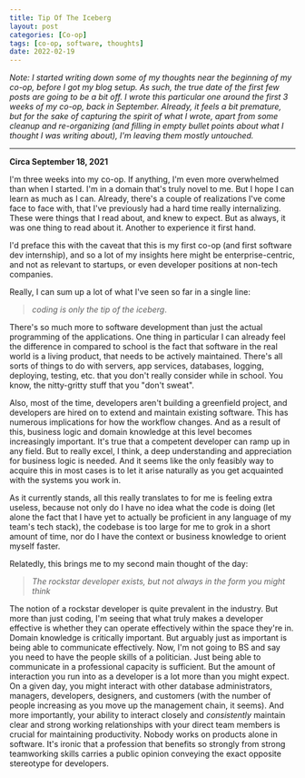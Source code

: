 ```yaml
---
title: Tip Of The Iceberg
layout: post
categories: [Co-op]
tags: [co-op, software, thoughts]
date: 2022-02-19
---
```


*Note: I started writing down some of my thoughts near the beginning of my co-op, before I got my blog setup. As such, the true date of the first few posts are going to be a bit off. I wrote this particular one around the first 3 weeks of my co-op, back in September. Already, it feels a bit premature, but for the sake of capturing the spirit of what I wrote, apart from some cleanup and re-organizing (and filling in empty bullet points about what I thought I was writing about), I'm leaving them mostly untouched.*

-----
**Circa September 18, 2021**

I'm three weeks into my co-op. If anything, I'm even more overwhelmed than when I started. I'm in a domain that's truly novel to me. But I hope I can learn as much as I can. Already, there's a couple of realizations I've come face to face with, that I've previously had a hard time really internalizing. These were things that I read about, and knew to expect. But as always, it was one thing to read about it. Another to experience it first hand.

I'd preface this with the caveat that this is my first co-op (and first software dev internship), and so a lot of my insights here might be enterprise-centric, and not as relevant to startups, or even developer positions at non-tech companies.

Really, I can sum up a lot of what I've seen so far in a single line:

> *coding is only the tip of the iceberg*.

There's so much more to software development than just the actual programming of the applications. One thing in particular I can already feel the difference in compared to school is the fact that software in the real world is a living product, that needs to be actively maintained. There's all sorts of things to do with servers, app services, databases, logging, deploying, testing, etc. that you don't really consider while in school. You know, the nitty-gritty stuff that you "don't sweat".

Also, most of the time, developers aren't building a greenfield project, and developers are hired on to extend and maintain existing software. This has numerous implications for how the workflow changes. And as a result of this, business logic and domain knowledge at this level becomes increasingly important. It's true that a competent developer can ramp up in any field. But to really excel, I think, a deep understanding and appreciation for business logic is needed. And it seems like the only feasibly way to acquire this in most cases is to let it arise naturally as you get acquainted with the systems you work in.

As it currently stands, all this really translates to for me is feeling extra useless, because not only do I have no idea what the code is doing (let alone the fact that I have yet to actually be proficient in any language of my team's tech stack), the codebase is too large for me to grok in a short amount of time, nor do I have the context or business knowledge to orient myself faster.

Relatedly, this brings me to my second main thought of the day:
> *The rockstar developer exists, but not always in the form you might think*

The notion of a rockstar developer is quite prevalent in the industry. But more than just coding, I'm seeing that what truly makes a developer effective is whether they can operate effectively within the space they're in. Domain knowledge is critically important. But arguably just as important is being able to communicate effectively. Now, I'm not going to BS and say you need to have the people skills of a politician. Just being able to communicate in a professional capacity is sufficient. But the amount of interaction you run into as a developer is a lot more than you might expect. On a given day, you might interact with other database administrators, managers, developers, designers, and customers (with the number of people increasing as you move up the management chain, it seems). And more importantly, your ability to interact closely and *consistently* maintain clear and strong working relationships with your direct team members is crucial for maintaining productivity. Nobody works on products alone in software. It's ironic that a profession that benefits so strongly from strong teamworking skills carries a public opinion conveying the exact opposite stereotype for developers.
